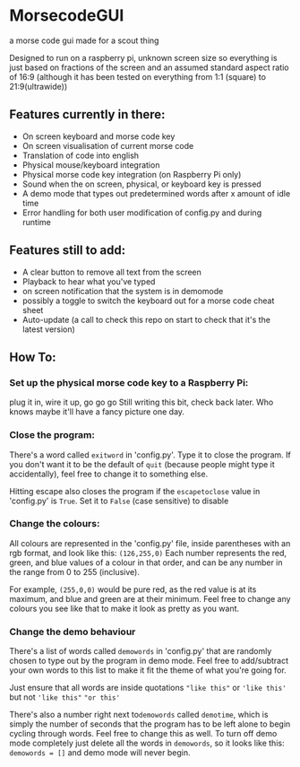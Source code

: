 # MorsecodeGUI
a morse code gui made for a scout thing

Designed to run on a raspberry pi, unknown screen size so everything is just based on fractions of the screen and an assumed standard aspect ratio of 16:9 (although it has been tested on everything from 1:1 (square) to 21:9(ultrawide))

## Features currently in there:
- On screen keyboard and morse code key
- On screen visualisation of current morse code
- Translation of code into english
- Physical mouse/keyboard integration
- Physical morse code key integration (on Raspberry Pi only)
- Sound when the on screen, physical, or keyboard key is pressed
- A demo mode that types out predetermined words after x amount of idle time
- Error handling for both user modification of config.py and during runtime

## Features still to add:
- A clear button to remove all text from the screen
- Playback to hear what you've typed
- on screen notification that the system is in demomode
- possibly a toggle to switch the keyboard out for a morse code cheat sheet
- Auto-update (a call to check this repo on start to check that it's the latest version)

## How To:

### Set up the physical morse code key to a Raspberry Pi:

plug it in, wire it up, go go go
Still writing this bit, check back later. Who knows maybe it'll have a fancy picture one day.

### Close the program:
There's a word called `exitword` in 'config.py'. Type it to close the program.
If you don't want it to be the default of `quit` (because people might type it accidentally), feel free to change it to something else.

Hitting escape also closes the program if the `escapetoclose` value in 'config.py' is `True`. Set it to `False` (case sensitive) to disable

### Change the colours:
All colours are represented in the 'config.py' file, inside parentheses with an rgb format, and look like this: `(126,255,0)` Each number represents the red, green, and blue values of a colour in that order, and can be any number in the range from 0 to 255 (inclusive).

For example, `(255,0,0)` would be pure red, as the red value is at its maximum, and blue and green are at their minimum.
Feel free to change any colours you see like that to make it look as pretty as you want.

### Change the demo behaviour
There's a list of words called `demowords` in 'config.py' that are randomly chosen to type out by the program in demo mode.
Feel free to add/subtract your own words to this list to make it fit the theme of what you're going for.

Just ensure that all words are inside quotations `"like this"` or `'like this'` but not `'like this"` `"or this'`

There's also a number right next to`demowords` called `demotime`, which is simply the number of seconds that the program has to be left alone to begin cycling through words. Feel free to change this as well.
To turn off demo mode completely just delete all the words in `demowords`, so it looks like this: `demowords = []` and demo mode will never begin.

